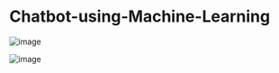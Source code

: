 # Chatbot-using-Machine-Learning

![image](https://user-images.githubusercontent.com/67710906/231617573-dc817c07-be60-4c44-8f7a-0cbb9efdf828.png)

![image](https://user-images.githubusercontent.com/67710906/231618277-79902f85-4660-4c30-8c91-20b4ded9dd4c.png)
